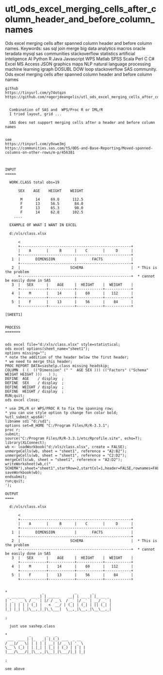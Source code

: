 # utl_ods_excel_merging_cells_after_column_header_and_before_column_names
Ods excel merging cells after spanned column header and before column names. Keywords: sas sql join merge big data analytics macros oracle teradata mysql sas communities stackoverflow statistics artificial inteligence AI Python R Java Javascript WPS Matlab SPSS Scala Perl C C# Excel MS Access JSON graphics maps NLP natural language processing machine learning igraph DOSUBL DOW loop stackoverflow SAS community.
    Ods excel merging cells after spanned column header and before column names

    github
    https://tinyurl.com/y74otqzn
    https://github.com/rogerjdeangelis/utl_ods_excel_merging_cells_after_column_header_and_before_column_names


      Combination of SAS and  WPS/Proc R or IML/R
      I tried layout, grid ...

      SAS does not support merging cells after a header and before column names


    see
    https://tinyurl.com/y9xwe3mj
    https://communities.sas.com/t5/ODS-and-Base-Reporting/Moved-spanned-columns-on-other-rows/m-p/456381



    INPUT
    =====

      WORK.CLASS total obs=19

          SEX    AGE    HEIGHT    WEIGHT

           M      14     69.0      112.5
           F      13     56.5       84.0
           F      13     65.3       98.0
           F      14     62.8      102.5
        ....

      EXAMPLE OF WHAT I WANT IN EXCEL

      d:/xls/class.xlsx

          <
          +---------------------------------------------------+
          |    A       |     B      |    C       |     D      |
          +---------------------------------------------------+
       1  |       DIMENSION         |       FACTS             |
          +---------------------------------------------------+
       2  |                       SCHEMA                      |  * This is the problem
          +---------------------------------------------------+  * cannot be easily done in SAS
       3  |   SEX      |    AGE     |  HEIGHT    |  WEIGHT    |
          +------------+------------+------------+------------+
       4  |    M       |    14      |    69      |   112      |
          +------------+------------+------------+------------+
       5  |    F       |    13      |    56      |    84      |
          +------------+------------+------------+------------+

    [SHEET1]


    PROCESS
    =======


    ods excel file="d:/xls/class.xlsx" style=statistical;
    ods excel options(sheet_name="sheet1");
    options missing="";
    * note the addition of the header below the first header;
    * we need to merge this header;
    PROC REPORT DATA=sashelp.class missing headskip;
    COLUMN  ( (  (("Dimension" (" "  AGE SEX ))) (("Factors" ("Schema"  WEIGHT HEIGHT )))   ) );
    DEFINE  AGE    / display  ;
    DEFINE  SEX    / display  ;
    DEFINE  WEIGHT / display  ;
    DEFINE  HEIGHT / display  ;
    RUN;quit;
    ods excel close;

    * use IML/R or WPS/PROC R to fix the spanning row;
    * you can use style option tp change fon color bold;
    %utl_submit_wps64('
    libname sd1 "d:/sd1";
    options set=R_HOME "C:/Program Files/R/R-3.3.1";
    proc r;
    submit;
    source("C:/Program Files/R/R-3.3.1/etc/Rprofile.site", echo=T);
    library(XLConnect);
    wb <- loadWorkbook("d:/xls/class.xlsx", create = FALSE);
    unmergeCells(wb, sheet = "sheet1", reference = "A2:B2");
    unmergeCells(wb, sheet = "sheet1", reference = "C2:D2");
    mergeCells(wb, sheet = "sheet1", reference = "A2:D2");
    writeWorksheet(wb,c("              SCHEMA"),sheet="sheet1",startRow=2,startCol=1,header=FALSE,rownames=FALSE);
    saveWorkbook(wb);
    endsubmit;
    run;quit;
    ');

    OUTPUT
    ====

      d:/xls/class.xlsx

          <
          +---------------------------------------------------+
          |    A       |     B      |    C       |     D      |
          +---------------------------------------------------+
       1  |       DIMENSION         |       FACTS             |
          +---------------------------------------------------+
       2  |                       SCHEMA                      |  * This is the problem
          +---------------------------------------------------+  * cannot be easily done in SAS
       3  |   SEX      |    AGE     |  HEIGHT    |  WEIGHT    |
          +------------+------------+------------+------------+
       4  |    M       |    14      |    69      |   112      |
          +------------+------------+------------+------------+
       5  |    F       |    13      |    56      |    84      |
          +------------+------------+------------+------------+


    *                _              _       _
     _ __ ___   __ _| | _____    __| | __ _| |_ __ _
    | '_ ` _ \ / _` | |/ / _ \  / _` |/ _` | __/ _` |
    | | | | | | (_| |   <  __/ | (_| | (_| | || (_| |
    |_| |_| |_|\__,_|_|\_\___|  \__,_|\__,_|\__\__,_|

    ;

      just use sashep.class

    *          _       _   _
     ___  ___ | |_   _| |_(_) ___  _ __
    / __|/ _ \| | | | | __| |/ _ \| '_ \
    \__ \ (_) | | |_| | |_| | (_) | | | |
    |___/\___/|_|\__,_|\__|_|\___/|_| |_|

    ;

    see above

